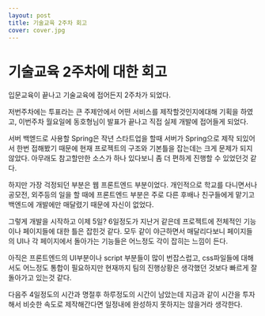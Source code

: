 ```yaml
---
layout: post
title: 기술교육 2주차 회고
cover: cover.jpg
---
```


# 기술교육 2주차에 대한 회고

입문교육이 끝나고 기술교육에 접어든지 2주차가 되었다.

저번주차에는 투표라는 큰 주제안에서 어떤 서비스를 제작할것인지에대해 기획을 하였고,
이번주차 월요일에 동호형님이 발표가 끝나고 직접 실제 개발에 접어들게 되었다.
 
서버 백엗드로 사용할 Spring은 작년 스타트업을 할때 서버가 Spring으로 제작 되있어서 한번 접해봤기 때문에 현재 프로젝트의 구조와 기본틀을 잡는데는 크게 문제가 되지 않았다. 아무래도 참고할만한 소스가 하나 있다보니 좀 더 편하게 진행할 수 있었던것 같다.

하지만 가장 걱정되던 부분은 웹 프론트엔드 부분이었다. 
개인적으로 학교를 다니면서나 공모전, 외주등의 일을 할 때에 프론트엔드 부분은 주로 다른 후배나 친구들에게 맡기고 백엔드에 개발에만 매달렸기 때문에 자신이 없었다.

그렇게 개발을 시작하고 이제 5일? 6일정도가 지난거 같은데 프로젝트에 전체적인 기능이나 페이지들에 대한 틀은 잡힌것 같다. 모두 같이 야근하면서 매달리다보니 페이지들의 UI나 각 페이지에서 돌아가는 기능들은 어느정도 각이 잡히는 느낌이 든다. 

아직은 프론트엔드의 UI부분이나 script 부분들이 많이 번잡스럽고, css파일들에 대해서도 어느정도 통합이 필요하지만 현재까지 팀의 진행상황은 생각했던 것보다 빠르게 잘 돌아가고 있는것 같다. 

다음주 4일정도의 시간과 명절후 하루정도의 시간이 남았는데 지금과 같이 시간을 투자해서 비슷한 속도로 제작해간다면 일정내에 완성하지 못하지는 않을거라 생각한다. 
